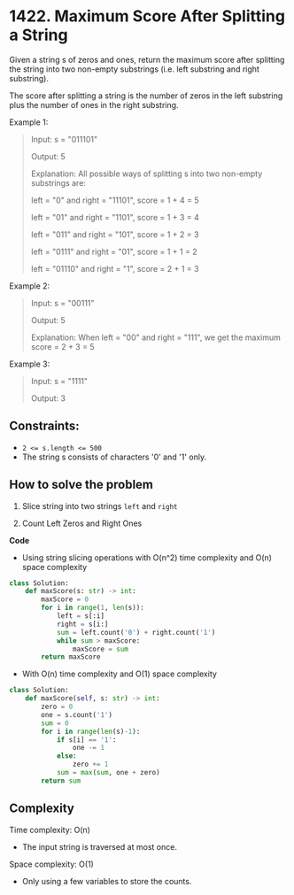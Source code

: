 # 1422. Maximum Score After Splitting a String

Given a string s of zeros and ones, return the maximum score after splitting the string into two non-empty substrings (i.e. left substring and right substring).

The score after splitting a string is the number of zeros in the left substring plus the number of ones in the right substring.

Example 1:
> Input: s = "011101"
>
> Output: 5 
>
> Explanation: 
> All possible ways of splitting s into two non-empty substrings are:
>
> left = "0" and right = "11101", score = 1 + 4 = 5 
>
> left = "01" and right = "1101", score = 1 + 3 = 4 
>
> left = "011" and right = "101", score = 1 + 2 = 3 
>
> left = "0111" and right = "01", score = 1 + 1 = 2 
>
> left = "01110" and right = "1", score = 2 + 1 = 3

Example 2:
> Input: s = "00111"
>
> Output: 5
>
> Explanation: When left = "00" and right = "111", we get the maximum score = 2 + 3 = 5

Example 3:
> Input: s = "1111"
>
> Output: 3

## Constraints:
- `2 <= s.length <= 500`
- The string s consists of characters '0' and '1' only.

## How to solve the problem

1. Slice string into two strings `left` and `right`

2. Count Left Zeros and Right Ones

**Code**

- Using string slicing operations with O(n^2) time complexity and O(n) space complexity

```Python
class Solution:
    def maxScore(s: str) -> int:
        maxScore = 0
        for i in range(1, len(s)):
            left = s[:i]
            right = s[i:]
            sum = left.count('0') + right.count('1')
            while sum > maxScore:
                maxScore = sum
        return maxScore
```

- With O(n) time complexity and O(1) space complexity

```Python
class Solution:
    def maxScore(self, s: str) -> int:
        zero = 0
        one = s.count('1')
        sum = 0
        for i in range(len(s)-1):
            if s[i] == '1':
                one -= 1
            else:
                zero += 1
            sum = max(sum, one + zero)
        return sum
```

## Complexity

Time complexity: O(n)
- The input string is traversed at most once.

Space complexity: O(1)
- Only using a few variables to store the counts.
